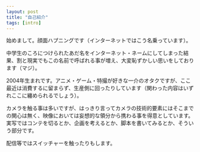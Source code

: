```yaml
---
layout: post
title: "自己紹介"
tags: [intro]
---
```


始めまして。顔面ハプニングです（インターネットではこう名乗っています）。

中学生のころにつけられたあだ名をインターネット・ネームにしてしまった結果、割と現実でもこの名前で呼ばれる事が増え、大変恥ずかしい思いをしております（マジ）。

2004年生まれです。アニメ・ゲーム・特撮が好きな一介のオタクですが、ここ最近は消費するに留まらず、生産側に回ったりしています（関わった内容はいずれここに纏められるでしょう）。

カメラを触る事は多いですが、はっきり言ってカメラの技術的要素にはそこまでの関心は無く、映像においては妄想的な領分から携わる事を得意としています。実写ではコンテを切るとか、企画を考えるとか、脚本を書いてみるとか、そういう部分です。

配信等ではスイッチャーを触ったりもします。